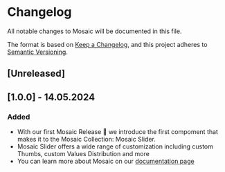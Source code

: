 # Changelog

All notable changes to Mosaic will be documented in this file.

The format is based on [Keep a Changelog](https://keepachangelog.com/en/1.1.0/),
and this project adheres to [Semantic Versioning](https://semver.org/spec/v2.0.0.html).

## [Unreleased]

## [1.0.0] - 14.05.2024

### Added

- With our first Mosaic Release 🎉 we introduce the first compoment that makes it to the Mosaic Collection: Mosaic Slider.
- Mosaic Slider offers a wide range of customization including custom Thumbs, custom Values Distribution and more
- You can learn more about Mosaic on our [documentation page](https://monstar-lab-oss.github.io/android-mosaic/)
